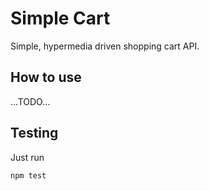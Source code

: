 Simple Cart
===========

Simple, hypermedia driven shopping cart API.

How to use
----------

...TODO...

Testing
-------

Just run

```sh
npm test
```
